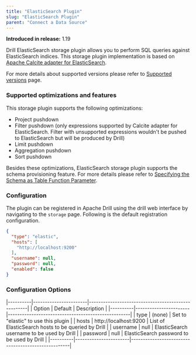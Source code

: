 ```yaml
---
title: "ElasticSearch Plugin"
slug: "ElasticSearch Plugin"
parent: "Connect a Data Source"
---
```


**Introduced in release:** 1.19

Drill ElasticSearch storage plugin allows you to perform SQL queries against ElasticSearch indices.
This storage plugin implementation is based on [Apache Calcite adapter for ElasticSearch](https://calcite.apache.org/docs/elasticsearch_adapter.html).

For more details about supported versions please refer to [Supported versions](https://calcite.apache.org/docs/elasticsearch_adapter.html#supported-versions) page.

### Supported optimizations and features

This storage plugin supports the following optimizations:

- Project pushdown
- Filter pushdown (only expressions supported by Calcite adapter for ElasticSearch. Filter with unsupported expressions 
  wouldn't be pushed to ElasticSearch but will be produced by Drill)
- Limit pushdown
- Aggregation pushdown
- Sort pushdown

Besides these optimizations, ElasticSearch storage plugin supports the schema provisioning feature.
For more details please refer to [Specifying the Schema as Table Function Parameter](https://drill.apache.org/docs/plugin-configuration-basics/#specifying-the-schema-as-table-function-parameter).

### Configuration

The plugin can be registered in Apache Drill using the drill web interface by navigating to the `storage` page.
Following is the default registration configuration.

```json
{
  "type": "elastic",
  "hosts": [
    "http://localhost:9200"
  ],
  "username": null,
  "password": null,
  "enabled": false
}
```

### Configuration Options

|----------|-----------------------|----------------------------------------------------|
| Option   | Default               | Description                                        |
|----------|-----------------------|----------------------------------------------------|
| type     | (none)                | Set to "elastic" to use this plugin                |
| hosts    | http://localhost:9200 | List of ElasticSearch hosts to be queried by Drill |
| username | null                  | ElasticSearch username to be used by Drill         |
| password | null                  | ElasticSearch password to be used by Drill         |
|----------|-----------------------|----------------------------------------------------|


